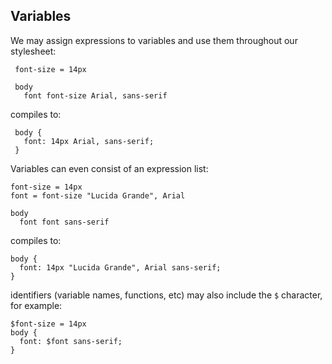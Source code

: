 
## Variables

We may assign expressions to variables and use them throughout our stylesheet:

     font-size = 14px

     body
       font font-size Arial, sans-serif

compiles to:

     body {
       font: 14px Arial, sans-serif;
     }

Variables can even consist of an expression list:

    font-size = 14px
    font = font-size "Lucida Grande", Arial

    body
      font font sans-serif

compiles to:

    body {
      font: 14px "Lucida Grande", Arial sans-serif;
    }

identifiers (variable names, functions, etc) may also include the `$` character, for example:

    $font-size = 14px
    body {
      font: $font sans-serif;
    }